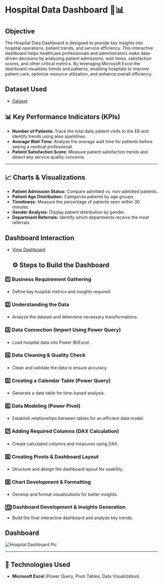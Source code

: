 # Hospital Data Dashboard 🏥📊
## Objective
The Hospital Data Dashboard is designed to provide key insights into hospital operations, patient trends, and service efficiency. This interactive dashboard helps healthcare professionals and administrators make data-driven decisions by analyzing patient admissions, wait times, satisfaction scores, and other critical metrics.
By leveraging Microsoft Excel the dashboard visualizes trends and patterns, enabling hospitals to improve patient care, optimize resource utilization, and enhance overall efficiency.

## Dataset Used
- <a href="https://github.com/Shashank2650/Data-Analysis-Dashboard/blob/main/Hospital%20Emergency%20Room%20Data.csv">Dataset</a>

## 📊 Key Performance Indicators (KPIs)
- **Number of Patients:** Track the total daily patient visits to the ER and identify trends using area sparklines.
- **Average Wait Time:** Analyze the average wait time for patients before seeing a medical professional.
- **Patient Satisfaction Score:** Measure patient satisfaction trends and detect any service quality concerns.

---

## 📈 Charts & Visualizations
- **Patient Admission Status:** Compare admitted vs. non-admitted patients.
- **Patient Age Distribution:** Categorize patients by age groups.
- **Timeliness:** Measure the percentage of patients seen within 30 minutes.
- **Gender Analysis:** Display patient distribution by gender.
- **Department Referrals:** Identify which departments receive the most referrals.

## Dashboard Interaction
- <a href="https://github.com/Shashank2650/Data-Analysis-Dashboard/blob/main/Hospital%20Data%20Dashboard.xlsx">View Dashboard</a>

  ## ⚙️ Steps to Build the Dashboard

### **1️⃣ Business Requirement Gathering**
   - Define key hospital metrics and insights required.

### **2️⃣ Understanding the Data**
   - Analyze the dataset and determine necessary transformations.

### **3️⃣ Data Connection (Import Using Power Query)**
   - Load hospital data into Power BI/Excel.

### **4️⃣ Data Cleaning & Quality Check**
   - Clean and validate the data to ensure accuracy.

### **5️⃣ Creating a Calendar Table (Power Query)**
   - Generate a date table for time-based analysis.

### **6️⃣ Data Modeling (Power Pivot)**
   - Establish relationships between tables for an efficient data model.

### **7️⃣ Adding Required Columns (DAX Calculation)**
   - Create calculated columns and measures using DAX.

### **8️⃣ Creating Pivots & Dashboard Layout**
   - Structure and design the dashboard layout for usability.

### **9️⃣ Chart Development & Formatting**
   - Develop and format visualizations for better insights.

### **🔟 Dashboard Development & Insights Generation**
   - Build the final interactive dashboard and analyze key trends.

## Dashboard
![Hospital Dashboard Pic](https://github.com/user-attachments/assets/9ea8c2ee-598d-4a56-9f15-e460836f080b)


---

## 🚀 Technologies Used
- **Microsoft Excel** (Power Query, Pivot Tables, Data Visualization)


